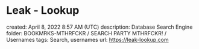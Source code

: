 # Leak - Lookup

created: April 8, 2022 8:57 AM (UTC)
description: Database Search Engine
folder: BOOKMRKS-MTHRFCKR / SEARCH PARTY MTHRFCKR! / Usernames
tags: Search, usernames
url: https://leak-lookup.com